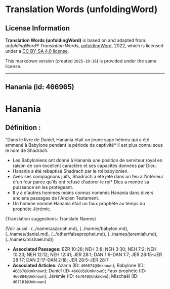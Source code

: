 # Translation Words (unfoldingWord)

## License Information

**Translation Words (unfoldingWord)** is based on and adapted from: _unfoldingWord® Translation Words_, [unfoldingWord](https://unfoldingword.org/utw), 2022, which is licensed under a [CC BY-SA 4.0 license](https://creativecommons.org/licenses/by-sa/4.0/legalcode.en).

This markdown version (created `2025-10-16`) is provided under the same license.



--------------------------------

## Hanania (id: 466965)

Hanania
=======

Définition :
------------

"Dans le livre de Daniel, Hanania était un jeune sage hébreu qui a été emmené à Babylone pendant la période de captivité\* Il est plus connu sous le nom de Shadrach.

* Les Babyloniens ont donné à Hanania une position de serviteur royal en raison de son excellent caractère et ses capacités données par Dieu.
* Hanania a été rebaptisé Shadrach par le roi babylonien.
* Avec ses compagnons juifs, Shadrach a été jeté dans un feu à l'intérieur d'un four parce qu'ils ont refusé d'adorer le roi\* Dieu a montré sa puissance en les protégeant.
* Il y a d'autres hommes moins connus nommés Hanania dans divers anciens passages de l'Ancien Testament.
* Un homme nommé Hanania était un faux prophète au temps du prophète Jérémie.

(Translation suggestions: Translate Names)

(Voir aussi : (../names/azariah.md), (../names/babylon.md), (../names/daniel.md), (../other/falseprophet.md), (../names/jeremiah.md), (../names/mishael.md))

* **Associated Passages:** EZR 10:28; NEH 3:8; NEH 3:30; NEH 7:2; NEH 10:23; NEH 12:12; NEH 12:41; JER 28:1; DAN 1:6–DAN 1:7; JER 28:15–JER 28:17; DAN 2:17–DAN 2:18; JER 28:5–JER 28:7
* **Associated Articles:** Azaria (ID: `466674@Unknown`); Babylone (ID: `466678@Unknown`); Daniel (ID: `466805@Unknown`); Faux prophète (ID: `466884@Unknown`); Jérémie (ID: `467040@Unknown`); Mischaël (ID: `467161@Unknown`)


